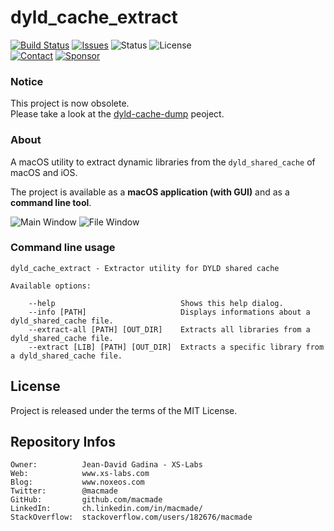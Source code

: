 dyld_cache_extract
==================

[![Build Status](https://img.shields.io/github/actions/workflow/status/macmade/dyld_cache_extract/ci-mac.yaml?label=macOS&logo=apple)](https://github.com/macmade/dyld_cache_extract/actions/workflows/ci-mac.yaml)
[![Issues](http://img.shields.io/github/issues/macmade/dyld_cache_extract.svg?logo=github)](https://github.com/macmade/dyld_cache_extract/issues)
![Status](https://img.shields.io/badge/status-obsolete-red.svg?logo=git)
![License](https://img.shields.io/badge/license-mit-brightgreen.svg?logo=open-source-initiative)  
[![Contact](https://img.shields.io/badge/follow-@macmade-blue.svg?logo=twitter&style=social)](https://twitter.com/macmade)
[![Sponsor](https://img.shields.io/badge/sponsor-macmade-pink.svg?logo=github-sponsors&style=social)](https://github.com/sponsors/macmade)

### Notice

This project is now obsolete.  
Please take a look at the [dyld-cache-dump](https://github.com/macmade/dyld-cache-dump) peoject.

### About

A macOS utility to extract dynamic libraries from the `dyld_shared_cache` of macOS and iOS.

The project is available as a **macOS application (with GUI)** and as a **command line tool**.

![Main Window](Resources/MainWindow.png "Main Window")
![File Window](Resources/FileWindow.png "File Window")

### Command line usage

    dyld_cache_extract - Extractor utility for DYLD shared cache
    
    Available options:
        
        --help                            Shows this help dialog.
        --info [PATH]                     Displays informations about a dyld_shared_cache file.
        --extract-all [PATH] [OUT_DIR]    Extracts all libraries from a dyld_shared_cache file.
        --extract [LIB] [PATH] [OUT_DIR]  Extracts a specific library from a dyld_shared_cache file.

License
-------

Project is released under the terms of the MIT License.

Repository Infos
----------------

    Owner:          Jean-David Gadina - XS-Labs
    Web:            www.xs-labs.com
    Blog:           www.noxeos.com
    Twitter:        @macmade
    GitHub:         github.com/macmade
    LinkedIn:       ch.linkedin.com/in/macmade/
    StackOverflow:  stackoverflow.com/users/182676/macmade
